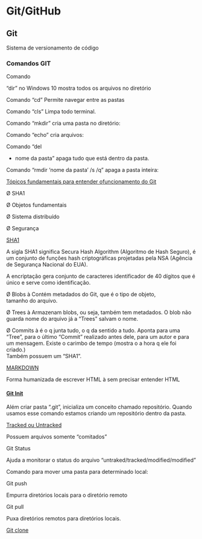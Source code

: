 # Git/GitHub

## Git

 Sistema de versionamento de código

### Comandos GIT

Comando

“dir” no Windows 10 mostra todos os arquivos no diretório  



Comando “cd”
Permite navegar entre as pastas



Comando
“cls” Limpa todo terminal.



Comando
“mkdir” cria uma pasta no diretório:



Comando
“echo” cria arquivos:



Comando “del

+ nome da pasta” apaga tudo que está dentro da pasta.



Comando “rmdir
‘nome da pasta’ /s /q” apaga a pasta inteira:

<u><span>Tópicos fundamentais para entender o<span class="ag-soft-line-break"></span>funcionamento do Git</span></u>

Ø SHA1

Ø Objetos fundamentais

Ø Sistema distribuído

Ø Segurança



<u><span>SHA1</span></u>

A sigla SHA1
significa Secura Hash Algorithm (Algoritmo de Hash Seguro), é um conjunto de
funções hash criptográficas projetadas pela NSA (Agência de Segurança Nacional
do EUA).

A
encriptação gera conjunto de caracteres identificador de 40 dígitos que é único
e serve como identificação.

Ø Blobs à Contém metadados do Git, que é o
tipo de objeto,  
tamanho do arquivo.

Ø Trees à Armazenam blobs, ou seja, também tem
metadados. O blob não guarda nome do arquivo já a “Trees” salvam o nome.

Ø Commits à é o q junta tudo, o q da sentido a
tudo. Aponta para uma “Tree”, para o último “Commit” realizado antes dele, para
um autor e para um mensagem. Existe o carimbo de tempo (mostra o a hora q ele
foi criado.)  
Também possuem um “SHA1”.

<u><span>MARKDOWN</span></u>

Forma
humanizada de escrever HTML à sem precisar entender HTML

#### <u><span>Git Init</span></u>

Além criar
pasta “.git”, inicializa um conceito chamado repositório. Quando usamos esse
comando estamos criando um repositório dentro da pasta.

<u><span>Tracked ou Untracked</span></u>

 Possuem arquivos somente “comitados”

Git Status

Ajuda a monitorar o status do arquivo
“untraked/tracked/modified/modified”

Comando para
mover uma pasta para determinado local:

Git push

Empurra diretórios locais para o
diretório remoto

Git pull

Puxa diretórios remotos para
diretórios locais.

<u><span>Git clone</span></u>
